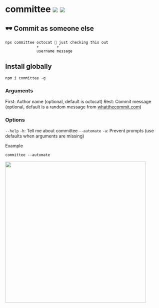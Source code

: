 # committee [![](https://img.shields.io/npm/v/committee.svg)](https://www.npmjs.com/package/committee) [![](https://img.shields.io/badge/source--000000.svg?logo=github&style=social)](https://github.com/omrilotan/mono/tree/master/packages/committee)

## 🕶 Commit as someone else

```
npx committee octocat 🐙 just checking this out
              ↑        ↑
              username message
```

## Install globally
```
npm i committee -g
```

### Arguments
First: Author name (optional, default is octocat)
Rest: Commit message (optional, default is a random message from [whatthecommit.com](https://whatthecommit.com/))

### Options
`--help` `-h`: Tell me about committee
`--automate` `-a`: Prevent prompts (use defaults when arguments are missing)

Example
```
committee --automate
```

<img src="https://user-images.githubusercontent.com/516342/50175179-ca485000-0304-11e9-8409-76d3bb0e1cc9.png" width="450px">
